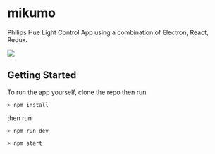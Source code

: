 # mikumo
Philips Hue Light Control App using a combination of Electron, React, Redux.

![](http://puu.sh/ytHj0/3c2de5687d.png)

## Getting Started
To run the app yourself, clone the repo then run
```
> npm install
```

then run 

```
> npm run dev
```

```
> npm start
```
